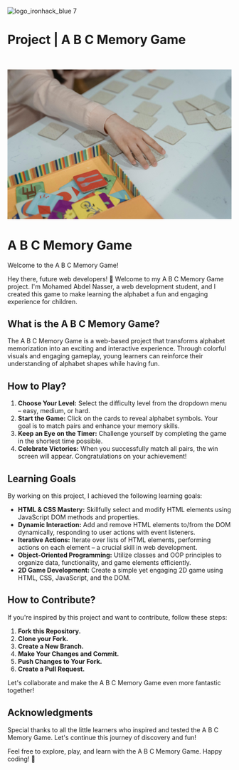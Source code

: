 ![logo_ironhack_blue 7](https://user-images.githubusercontent.com/23629340/40541063-a07a0a8a-601a-11e8-91b5-2f13e4e6b441.png)

# Project | A B C Memory Game

<br>


![Memory Game Board](img/pexels-nicola-barts-7943257.jpg)

# A B C Memory Game

Welcome to the A B C Memory Game!

Hey there, future web developers! 👋 Welcome to my A B C Memory Game project. I'm Mohamed Abdel Nasser, a web development student, and I created this game to make learning the alphabet a fun and engaging experience for children.

## What is the A B C Memory Game?

The A B C Memory Game is a web-based project that transforms alphabet memorization into an exciting and interactive experience. Through colorful visuals and engaging gameplay, young learners can reinforce their understanding of alphabet shapes while having fun.

## How to Play?

1. **Choose Your Level:** Select the difficulty level from the dropdown menu – easy, medium, or hard.
2. **Start the Game:** Click on the cards to reveal alphabet symbols. Your goal is to match pairs and enhance your memory skills.
3. **Keep an Eye on the Timer:** Challenge yourself by completing the game in the shortest time possible.
4. **Celebrate Victories:** When you successfully match all pairs, the win screen will appear. Congratulations on your achievement!

## Learning Goals

By working on this project, I achieved the following learning goals:

- **HTML & CSS Mastery:** Skillfully select and modify HTML elements using JavaScript DOM methods and properties.
- **Dynamic Interaction:** Add and remove HTML elements to/from the DOM dynamically, responding to user actions with event listeners.
- **Iterative Actions:** Iterate over lists of HTML elements, performing actions on each element – a crucial skill in web development.
- **Object-Oriented Programming:** Utilize classes and OOP principles to organize data, functionality, and game elements efficiently.
- **2D Game Development:** Create a simple yet engaging 2D game using HTML, CSS, JavaScript, and the DOM.

## How to Contribute?

If you're inspired by this project and want to contribute, follow these steps:

1. **Fork this Repository.**
2. **Clone your Fork.**
3. **Create a New Branch.**
4. **Make Your Changes and Commit.**
5. **Push Changes to Your Fork.**
6. **Create a Pull Request.**

Let's collaborate and make the A B C Memory Game even more fantastic together!


## Acknowledgments

Special thanks to all the little learners who inspired and tested the A B C Memory Game. Let's continue this journey of discovery and fun!

Feel free to explore, play, and learn with the A B C Memory Game. Happy coding! 🚀